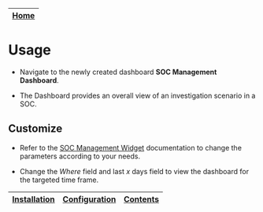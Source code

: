 | [Home](../README.md) |
|----------------------|

# Usage

- Navigate to the newly created dashboard **SOC Management Dashboard**.

- The Dashboard provides an overall view of an investigation scenario in a SOC.

## Customize

- Refer to the [SOC Management Widget](https://github.com/fortinet-fortisoar/widget-soc-management/blob/develop/README.md) documentation to change the parameters according to your needs.

- Change the *Where* field and last *x* days field to view the dashboard for the targeted time frame.

| [Installation](./setup.md#installation) | [Configuration](./setup.md#configuration) | [Contents](./contents.md) |
|-----------------------------------------|-------------------------------------------|---------------------------|